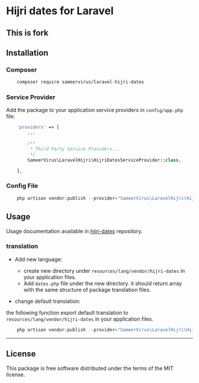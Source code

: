 # Hijri dates for Laravel

## This is fork

## Installation

### Composer

```bash
	composer require sameervirus/laravel-hijri-dates
```

### Service Provider

Add the package to your application service providers in `config/app.php` file.

```php
    'providers' => [
        ...

        /**
         * Third Party Service Providers...
         */
        SameerVirus\LaravelHijri\HijriDatesServiceProvider::class,

    ],
```

### Config File

```php
    php artisan vendor:publish --provider="SameerVirus\LaravelHijri\HijriDatesServiceProvider" --tag=config
```

## Usage

Usage documentation available in [hijri-dates](https://github.com/GeniusTS/hijri-dates) repository.

### translation

- Add new language:

  - create new directory under `resources/lang/vendor/hijri-dates` in your application files.
  - Add `dates.php` file under the new directory. it should return array with the same structure
    of package translation files.

- change default translation:

the following function export default translation to `resources/lang/vendor/hijri-dates` in your application files.

```php
    php artisan vendor:publish --provider="SameerVirus\LaravelHijri\HijriDatesServiceProvider" --tag=translation
```

---

## License

This package is free software distributed under the terms of the MIT license.
